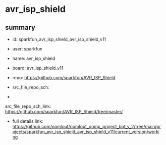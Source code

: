 # avr_isp_shield
 
## summary 
* id: sparkfun_avr_isp_shield_avr_isp_shield_v11
* user: sparkfun
* name: avr_isp_shield
* board: avr_isp_shield_v11
* repo: https://github.com/sparkfun/AVR_ISP_Shield



* src_file_repo_sch: 
*
 src_file_repo_sch_link: https://github.com/sparkfun/AVR_ISP_Shield/tree/master/
* full details link: https://github.com/oomlout/oomlout_oomp_project_bot_v_2/tree/main/projects/sparkfun_avr_isp_shield_avr_isp_shield_v11/current_version/working  






